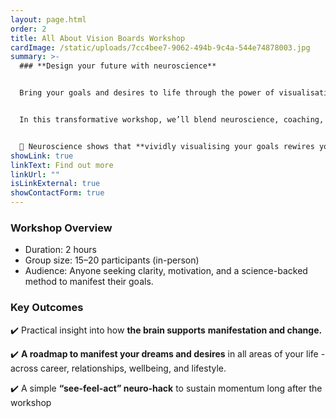 ```yaml
---
layout: page.html
order: 2
title: All About Vision Boards Workshop
cardImage: /static/uploads/7cc4bee7-9062-494b-9c4a-544e74878003.jpg
summary: >-
  ### **Design your future with neuroscience**


  Bring your goals and desires to life through the power of visualisation and creativity.


  In this transformative workshop, we’ll blend neuroscience, coaching, and principles of quantum physics to design a vision board that truly aligns with your values and aspirations.


  🧠 Neuroscience shows that **vividly visualising your goals rewires your brain, primes you to notice opportunities, and shifts reality** before you even realise it.
showLink: true
linkText: Find out more
linkUrl: ""
isLinkExternal: true
showContactForm: true
---
```

### Workshop Overview

* Duration: 2 hours
* Group size: 15–20 participants (in-person)
* Audience: Anyone seeking clarity, motivation, and a science-backed method to manifest their goals.

### Key Outcomes

✔️ Practical insight into how **the brain supports** **manifestation and change.**

✔️ **A roadmap to manifest your dreams and desires** in all areas of your life - across career, relationships, wellbeing, and lifestyle.

✔️ A simple **“see-feel-act” neuro-hack** to sustain momentum long after the workshop
